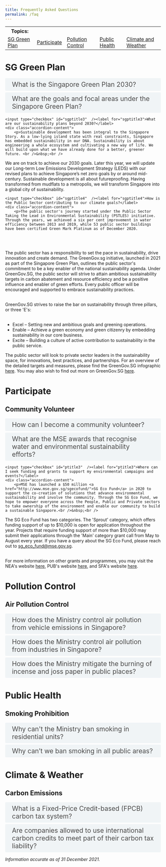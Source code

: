 ```yaml
---
title: Frequently Asked Questions
permalink: /faq
---  
```

<style>

input {
	display: none;
}
label {
	display: block;
	padding: 8px 22px;
	margin: 0 0 5px 0;
	cursor: pointor;
	background: #F0F4F6;
	border-radius: 3px;
	color: #484848;
	transition: ease .5s;
	font-size: 1.5em;
}

label:hover {
	background: #4a96b0;
	color: #FFF;
}

.accordion-content {
	/* background: #E2E5F6; */
	padding: 10px 0px 30px 30px;
	/* border: 1px solid #484848; */
	margin: 0 0 1px 0;
	border-radius: 3px;
}

input + label + .accordion-content {
	display: none;
}

input:checked + label + .accordion-content {
	display: none;
}

input:checked + label + .accordion-content {
	display: block;
}

</style>
<!-- End of accordion -->

<div class="container">

<table>
  <tbody>
    <tr>
	  <th style="border:0px">Topics:</th>
	  </tr>
	  <tr>
      <td><a href="#sgp">SG Green Plan</a></td>
      <td><a href="#participate">Participate</a></td>
      <td><a href="#pollution-control">Pollution Control</a></td>
      <td><a href="#public-health">Public Health</a></td>
      <td><a href="#climate-weather">Climate and Weather</a></td>
    </tr>
  </tbody>
</table>
	
	
<a name="sgp"></a>
<h1><b>SG Green Plan</b></h1>
	
<div>
	<input type="checkbox" id="sgptitle1"  /><label for="sgptitle1">What is the Singapore Green Plan 2030?</label>
	<div class="accordion-content">
		<p>The Singapore Green Plan 2030, or the Green Plan, is a whole-of-nation movement to catalyse bold, balanced and collective actions to tackle climate change. The Green Plan charts a common vision for a sustainable future and roadmap for all segments of society to contribute their part for climate change.<br />&nbsp;<br />
			The Green Plan identifies a green citizenry and a Green Government as key enablers. Government ministries and agencies will take the lead in adopting sustainability actions. We encourage citizens and businesses to adopt sustainable practices.<br />&nbsp;<br />
			The Green Plan is a long-term living plan that will evolve as we update our targets and strategies when new technologies and practicable solutions become available, and as the government works with Singaporeans and partners to co-create solutions for sustainability.<br />&nbsp;<br />
			Find out more on the Green Plan <a href="http://www.greenplan.gov.sg">here</a>.<br />&nbsp;
		</p>
	</div>
	<input type="checkbox" id="sgptitle2"  /><label for="sgptitle2">What are the goals and focal areas under the Singapore Green Plan?</label>
	<div class="accordion-content">
		<p>There are five pillars under the Green Plan &ndash; City in Nature, Sustainable Living, Energy Reset, Green Economy and Resilient Future. The pillars represent the priority areas in Singapore&rsquo;s sustainable development until 2030.<br />
  
<ul>
<li><strong>City in Nature</strong> seeks to create a green, liveable, and sustainable home for Singaporeans.</li>
<li><strong>Sustainable Living</strong> will make conserving resources our way of life &ndash; consume less, recycle more, and take public transport.</li>
<li><strong>Energy Reset</strong> will green our energy mix and power systems with an aim to lower carbon footprint.</li>
<li>As we pivot towards a <strong>Green Economy</strong>, sustainability will be a new engine of jobs and growth.</li>
<li>Building a <strong>Resilient Future</strong>, we must adapt to climate change to ensure Singapore&rsquo;s long-term survival.</li>
</ul>

<p>Read more about the five pillars and our concrete targets <a href="http://www.greenplan.gov.sg/key-focus-areas/key-targets">here</a>.</p>
		</p>
	</div>	
	
	<input type="checkbox" id="sgptitle3"  /><label for="sgptitle3">What are our sustainability plans beyond 2030?</label>
	<div class="accordion-content">
		<p>Sustainable development has been integral to the Singapore Story. As a low-lying island state with real constraints, Singapore has embedded sustainability in our DNA. Sustainability is about engineering a whole ecosystem and cultivating a new way of life. We will build upon what we have already done for a better, greener future. <br />&nbsp;<br />

We are on track to achieve our 2030 goals. Later this year, we will update our Long-term Low Emissions Development Strategy (LEDS) with our revised plans to achieve Singapore’s net zero goals by or around mid-century. Sustainable development is all about futureproofing. Having transformed from mudflats to a metropolis, we will transform Singapore into a global city of sustainability. 
		</p>
	</div>	

	<input type="checkbox" id="sgptitle4"  /><label for="sgptitle4">How is the Public Sector contributing to our climate goals?</label>
	<div class="accordion-content">
		<p>The public sector's journey started under the Public Sector Taking the Lead in Environmental Sustainability (PSTLES) initiative. Through the years, we achieved a six per cent improvement in water efficiency between 2013 and 2019, while 53 public sector buildings have been certified Green Mark Platinum as of December 2020.
<br />&nbsp;<br />

The public sector has a responsibility to set the pace in sustainability, drive innovation and create demand. The GreenGov.sg initiative, launched in 2021 as part of the Singapore Green Plan, outlines the public sector's commitment to be a key enabler of the national sustainability agenda. Under GreenGov.SG, the public sector will strive to attain ambitious sustainability targets in carbon abatement and resource efficiency and be a positive influence and enabler of green efforts. Every public officer will be encouraged and supported to embrace sustainability practices.
 <br />&nbsp;<br />
  
GreenGov.SG strives to raise the bar on sustainability through three pillars, or three 'E's:<br />&nbsp;
<ul>
<li>Excel &ndash; Setting new and ambitious goals and greening operations.</li>
<li>Enable &ndash; Achieve a green economy and green citizenry by embedding sustainability in our core business.</li>
<li>Excite &ndash; Building a culture of active contribution to sustainability in the public service.</li>
</ul>

<p>The public sector will look to private sector leaders in the sustainability space, for innovations, best practices, and partnerships. For an overview of the detailed targets and measures, please find the GreenGov.SG infographic <a href="http://www.greenplan.gov.sg/resources/infographics">here</a>. You may also wish to find out more on GreenGov.SG <a href="http://www.greenplan.gov.sg/key-focus-areas/green-government">here</a>.</p>
		</p>
	</div>	

</div>	

	
<a name="participate"></a>
<h1><b>Participate</b></h1>

<h2 id="community-volunteer">Community Volunteer</h2>
<div>
	<input type="checkbox" id="title1"  /><label for="title1">How can I become a community volunteer?</label>
	<div class="accordion-content">
		<p>Protecting the environment is everyone&#39;s responsibility. You can make a difference by being an environment volunteer with the National Environment Agency (NEA) and PUB, Singapore&#39;s National Water Agency.<br>
			<br>
			NEA is recruiting <a href="http://www.nea.gov.sg/programmes-grants/volunteering/community-volunteer-programme" target="_blank">Community Volunteers (CVs)</a> to educate the public on environmental offences. The primary role of a CV is to educate environmental offenders to stop the offending acts and encourage greater ownership of the environment. Training will be provided by NEA. If an offender does not heed the repeated advice of a CV, the CV is empowered to take down the particulars of the non-compliant offender for NEA&#39;s consideration to follow through with enforcement action.<br>
			<br>
			NEA also has other volunteering opportunities such as SG Clean Ambassadors who support the SG Clean Campaign by working with our 3P (People, Public and Private) partners to promote good personal habits and social norms to raise standards of cleanliness and public hygiene, and safeguard public health. If you share our vision and passion to make SG Clean a way of life, we welcome you to <a href="https://form.gov.sg/#!/5e7484a2ca6a010011862c59" target="_blank">sign up</a> as an SG Clean Ambassador.<br>
			<br>
			PUB also has a <a href="https://www.pub.gov.sg/getinvolved/volunteers" target="_blank">volunteer programme</a> where you can do your part for water at the Singapore World Water Day events and public outreach activities.
		</p>
	</div>
	<input type="checkbox" id="ptitle1"  /><label for="ptitle1">What are the MSE awards that recognise water and environmental sustainability efforts?</label>
	<div class="accordion-content">
		<p>The Ministry of Sustainability and the Environment (MSE) organises the biennial <a href="https://www.pae.gov.sg/">President's Award for the Environment</a> (PAE), Singapore's highest environmental accolade. It recognises and honours sustained contributions by environmental champions from the People, Private and Public (3P) sectors, and aims to inspire more community partners to come forward to address our environmental challenge. <br />&nbsp;<br />
The National Environment Agency (NEA) organises the <a href="https://www.nea.gov.sg/programmes-grants/grants-and-awards/ecofriend-awards">EcoFriend Awards</a> to recognise environmentally proactive individuals in Singapore who have contributed significantly to environmental sustainability.
		</p>
	</div>	
	
	<input type="checkbox" id="ptitle3"  /><label for="ptitle3">Where can I seek funding and grants to support my environmental campaigns and events?</label>
	<div class="accordion-content">
		<p>MSE has launched a $50 million <a href="http://www.mse.gov.sg/sgecofund/">SG Eco Fund</a> in 2020 to support the co-creation of solutions that advance environmental sustainability and involve the community. Through the SG Eco Fund, we hope to empower everyone across the People, Public and Private sectors to take ownership of the environment and enable our community to build a sustainable Singapore.<br />&nbsp;<br />

The SG Eco Fund has two categories. The 'Sprout' category, which offers funding support of up to $10,000 is open for application throughout the year. Projects that require funding support of more than $10,000 may submit their applications through the 'Main' category grant call from May to August every year. If you have a query about the SG Eco Fund, please reach out to <a href="mailto:sg_eco_fund@mse.gov.sg">sg_eco_fund@mse.gov.sg</a>.<br />&nbsp;<br />

For more information on other grants and programmes, you may visit the NEA's website <a href="https://www.nea.gov.sg/programmes-grants">here</a>, PUB's website <a href="https://www.pub.gov.sg/getinvolved">here</a>, and SFA's website <a href="http://www.sfa.gov.sg/food-farming/funding-schemes">here</a>.
		</p>
	</div>	
</div>

<a name="pollution-control"></a>
<h1><b>Pollution Control</b></h1>

<h2 id="air-pollution-control">Air Pollution Control</h2>
<div>
  	<input type="checkbox" id="title2"  /><label for="title2">How does the Ministry control air pollution from vehicle emissions in Singapore?</label>
	<div class="accordion-content">
		<p>Vehicular (or motor) emission is one of the major sources of air pollution in Singapore. As part of our Energy Reset goals under the Singapore Green Plan 2030, Singapore is transitioning towards cleaner energy vehicles and ceasing diesel car and taxi registrations from 2025.<br>
    <br>
    To control the emissions generated by motor vehicles and safeguard public health, the National Environment Agency (NEA) sets specific exhaust emission and fuel quality standards for all vehicles, and regulates the type and quality of fuel that is being used in Singapore:<br>
	<br>
	(I) All new and used petrol or diesel vehicles imported for registration in Singapore must comply with the <a href="https://sso.agc.gov.sg/SL/EPMA1999-RG6?DocDate=20120629&amp;ProvIds=Sc1-#Sc1-" target="_blank">Euro VI emission standards</a>.<br>
    (II) All new and used motorcycles imported into Singapore for registration must comply with the <a href="https://sso.agc.gov.sg/SL/EPMA1999-RG6?DocDate=20120629&amp;ProvIds=Sc3-#Sc3-" target="_blank">Euro IV emission standards</a>. Compared to the Euro III emission standard, the tighter Euro IV emission standard will help to reduce emissions of hydrocarbons (HC) and nitrogen oxides (NOx), which are precursors to ozone.<br>
    (III) All in-use vehicles have to comply with the in-use vehicle emission standards prescribed in the <a href="https://sso.agc.gov.sg/SL/EPMA1999-RG6/#Sc5-" target="_blank">regulations</a>.<br>
    (IV) Every motor vehicle being driven in Singapore, when using diesel or petrol, must only use Euro V diesel or petrol that conforms with the standards prescribed in the <a href="https://sso.agc.gov.sg/SL/EPMA1999-RG6/#Sc8-" target="_blank">regulations</a>.<br>
    (V) NEA also introduced the <a href="https://onemotoring.lta.gov.sg/content/onemotoring/home/buying/upfront-vehicle-costs/emissions-charges.html" target="_blank">Vehicular Emissions Scheme (VES)</a> to replace the Carbon Emission-Based Vehicle Scheme (CEVS) for all new cars, taxis and newly imported used cars with effect from 1 January 2018. The VES covers five pollutants – carbon dioxide (CO2), hydrocarbons (HC), carbon monoxide (CO), nitrogen oxides (NOx) and particulate matter (PM). To further promote the adoption of cleaner vehicles and to discourage the purchases of more pollutive models, the VES for new cars, taxis and imported used cars have been enhanced with increased rebates and surcharges from 1 January 2021 to 31 December 2022.<br>
    (VI) NEA further enhanced the <a href="https://onemotoring.lta.gov.sg/content/onemotoring/home/buying/vehicle-types-and-registrations/commercial-vehicle/early-turnover.html" target="_blank">Early Turnover Scheme (ETS)</a> to cover Euro IV Category C diesel vehicles from 1 April 2021 to 31 March 2023, to incentivise owners of diesel commercial vehicles to replace them with new, cleaner options. NEA and LTA have also introduced the <a href="https://www.lta.gov.sg/content/ltagov/en/newsroom/2020/3/news-releases/Promoting_the_adoption_of_cleaner_commercial_vehicles.html" target="_blank">Commercial Vehicle Emissions Scheme (CVES)</a> for all new and used imported Light Goods Vehicles (LGVs), Goods-cum-Passenger Vehicles (GPVs), and small buses, all with maximum laden weight (MLW) not exceeding 3,500kg, from 1 April 2021 to 31 March 2023.<br>
    (VII) The import of used vehicles into Singapore must also comply with the prevailing emission standards at the time of registration in Singapore.Visit <a href="https://www.nea.gov.sg/our-services/pollution-control/air-pollution/air-pollution-regulations" target="_blank">NEA&#39;s website</a> for more information on air pollution regulations.<br>
    <br>
    If you spot smoky vehicles or idling engines, you may report them to NEA, providing details such as the vehicle registration number, location, date and time of the incident via NEA&#39;s <a href="https://www.nea.gov.sg/corporate-functions/feedback" target="_blank">online feedback form</a>.</p>
	</div>
  	<input type="checkbox" id="title3"  /><label for="title3">How does the Ministry control air pollution from industries in Singapore?</label>
	<div class="accordion-content">
		<p>The National Environment Agency (NEA) evaluates the hazard and pollution impact of industries to ensure that they do not contribute to unmanageable pollution, health and safety hazards. NEA checks the designs of industrial plants and pollution control equipment at the building plan stage for compliance with pollution control requirements. An industry is allowed to be set up only if it is sited in an appropriate industrial estate, and can comply with the pollution control requirements.<br>
			<br>
			NEA&#39;s Source Emission Test Scheme requires industries to conduct source emission tests on their own, or engage <a href="https://www.nea.gov.sg/our-services/pollution-control/air-pollution/air-quality/accredited-testing-bodies-for-source-emission-tests" target="_blank">accredited laboratories</a> under the <a href="https://www.sac-accreditation.gov.sg/services/accreditation-services/laboratories" target="_blank">Singapore Laboratory Accreditation Scheme (SAC-SINGLAS)</a> to monitor their air emissions regularly, and take measures to ensure their compliance with the prescribed air emission standards.<br>
			<br>
			NEA also conducts regular inspections on industries, fuel analyses and smoke observations of chimneys, to ensure that pollution control equipment is maintained and operated properly.
</p>
	</div>
    	<input type="checkbox" id="title4"  /><label for="title4">How does the Ministry mitigate the burning of incense and joss paper in public places?</label>
	<div class="accordion-content">
		<p>Currently, there are no regulations against the burning of incense and joss paper in public places. Being a multi-cultural society, the Government encourages members of public, including temples and devotees, to practise graciousness and consideration for the environment and neighbouring premises, when carrying out religious practices in public places.<br>
			<br>
			Devotees are advised to clean up the place after they have made their offerings. When burning joss paper, candles and other offerings, they should make use of the proper pits and containers provided at the designated points, such as those provided by the Town Councils.<br>
			<br>
			The National Environment Agency (NEA) works closely with religious associations and the town councils on reminding devotees to avoid burning joss papers on the ground and grass patches, and that it is also not necessary to throw joss paper in the air but to burn them instead.<br>
			<br>
			If you have an enquiry, you may contact NEA via this <a href="https://www.nea.gov.sg/corporate-functions/feedback" target="_blank">online feedback form</a>.</p>
	</div>
</div>

<a name="public-health"></a>
<h1><b>Public Health</b></h1>

<h2 id="smoking-prohibition">Smoking Prohibition</h2>
<div>
  	<input type="checkbox" id="title5"  /><label for="title5">Why can&#39;t the Ministry ban smoking in residential units?</label>
	<div class="accordion-content">
		<p>We recognise that indiscriminate smoking in homes can be distressing and we empathise with those affected. <br>
<br>
The National Environment Agency (NEA) has been progressively extending the smoking prohibition to more public places in consultation with the public and relevant stakeholders. Since 2013, the smoking prohibition has been extended to the common areas of public and private residential premises, including condominiums (e.g. common corridors, stairwells, lobby areas, and void decks). <br>
<br>
Nevertheless, homes are private spaces and our regulations need to be balanced against privacy concerns. Apart from privacy concerns, there are also practical challenges to investigating and enforcing against smoking in homes. It will be challenging to track down the smoker or obtain evidence of an act of smoking being committed without intrusive methods and affecting the privacy of innocent neighbours. <br>
<br>
We adopt a three-pronged approach on this issue:<br>
<br>
    a. Engender greater social responsibility by instilling consideration for the health and well-being of those around us, such as our family members and neighbours. This includes the widespread adoption/acceptance of new social norms of what constitutes acceptable behaviour. Agencies will explore effective ways of doing this such as developing targeted messages to be communicated across key platforms.<br>

 b. Explore ways to facilitate productive conversations between neighbours to deal with difficult situations, before they escalate into intractable disputes.<br>

 c. Study how disputes can be better addressed by the inter-agency Community Dispute Management Framework by reviewing the Community Mediation Process and the Community Disputes Resolution Tribunal (CDRT) to enhance their effectiveness when residents turn to these channels.<br>

<br>
Currently, NEA has collaborated with the Housing &amp; Development Board (HDB), Health Promotion Board (HPB), Municipal Services Office (MSO), and town councils to develop and issue joint advisories to units where feedback on tobacco smoke have been received. The advisory urges smokers to be considerate to their family members and neighbours, as well as advises them on the smoking cessation helplines available. We will continue to encourage and support ground-up efforts by community organisations and the grassroots. <br>
<br>
Living close to one another necessitates good neighbourly behaviour so that we can live together harmoniously. Legislation is not a panacea and we must pursue a community approach. Affected residents are encouraged to resolve their concerns amicably with their neighbours, or seek assistance from a professional mediator from the Community Mediation Centre (CMC). Through joint or private session, trained mediators will facilitate discussions between parties in an effort to reach a mutually acceptable solution. You may call the CMC at 1800 2255 529 or <a href="https://cmc.mlaw.gov.sg/" target="_blank">register a case online</a>.
</p>
	</div>
  	<input type="checkbox" id="title6"  /><label for="title6">Why can’t we ban smoking in all public areas?</label>
	<div class="accordion-content">
		<p>Although the long-term goal is to prohibit smoking at all public places, we need to recognise that smokers also need space to smoke. To reduce the public&#39;s exposure to the harmful effects of second-hand tobacco smoke, the National Environment Agency (NEA) has been progressively extending the smoking prohibition to more public places where the public are more likely to be exposed to second-hand tobacco smoke such as common areas of residential buildings, sheltered walkways, linkways, overhead bridges, outdoor compounds of hospitals, reservoirs and more than 400 parks.<br>
    <br>
    Since 30 June 2017, NEA has also stopped accepting applications for smoking corners in all retail food establishments. Existing smoking corners will remain until the current licences of the retail food establishments are terminated. Retail food establishments with smoking corners are required to demarcate the smoking corner clearly.<br>
    <br>
    As of 2021, 87 out of the 111 hawker centres in Singapore are smoke-free. For the remaining 24 hawker centres with smoking corners, NEA will continue to engage local stakeholders on the progressive removal of smoking corners when opportune. This phased approach is meant to minimise disruption to existing operations and businesses.<br>
    <br>
    Since January 2019, public areas within the Orchard Road precinct have been designated as a No Smoking Zone (NSZ), and smoking is only allowed in Designated Smoking Areas (DSAs). Premises owners are encouraged within the NSZ to demarcate DSAs and put up directional signage within their premises, if they deem it necessary to facilitate the convenience of smokers among their occupants and visitors.<br>
    <br>
    More information can be found at <a href="https://www.nea.gov.sg/our-services/smoking-prohibition/smoking-prohibition-extension" target="_blank">NEA&#39;s website</a>.</p>
	</div>
</div>

<a name="climate-weather"></a>
<h1><b>Climate & Weather</b></h1>

<h2 id="carbon-emissions">Carbon Emissions</h2>
<div>
  	<input type="checkbox" id="title7"  /><label for="title7">What is a Fixed-Price Credit-based (FPCB) carbon tax system?</label>
	<div class="accordion-content">
		<p>Singapore has implemented a Fixed-Price Credit-based (FPCB) tax mechanism where companies will pay the carbon tax by purchasing and surrendering non-tradeable carbon credits representing the equivalent amount of verified emissions generated. These carbon credits can be purchased from the Government at a fixed price.<br>
    <br>
    We recognise that there may be benefits in expanding the mode of carbon tax payment to include international carbon credits and linking our carbon tax framework to other carbon pricing jurisdictions in the longer term. We are studying the feasibility of doing so and how we can leverage robust international market mechanisms to complement our domestic mitigation efforts. The FPCB system provides the flexibility to accommodate international carbon credits and link up with external partners, should we decide to do so in future.  
</p>
	</div>
  	<input type="checkbox" id="title8"  /><label for="title8">Are companies allowed to use international carbon credits to meet part of their carbon tax liability?</label>
	<div class="accordion-content">
		<p>For now, companies may only use fixed-price credits issued by the National Environment Agency (NEA) to meet their carbon tax liability. Nonetheless, the Government is exploring the feasibility of enabling companies to partially offset their carbon tax liability with international carbon credits. We are studying the key design features, potential legislative changes and implementation options, and we will announce our decision in due course.</p>
	</div>

<p><i>Information accurate as of 31 December 2021.</i></p>
	
</div>
</div>
